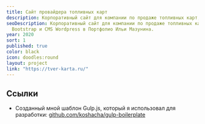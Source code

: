 ```yaml
---
title: Сайт провайдера топливных карт
description: Корпоративный сайт для компании по продаже топливных карт, созданный с использованием Bootstrap и CMS Wordpress.
seoDescription: Корпоративный сайт для компании по продаже топливных карт, созданный с использованием
  Bootstrap и CMS Wordpress в Портфолио Ильи Мазунина.
year: 2020
sort: 1
published: true
color: black
icon: doodles:round
layout: project
link: "https://tver-karta.ru/"
---
```


## Ссылки

- Созданный мной шаблон Gulp.js, который я использовал для разработки: [github.com/koshacha/gulp-boilerplate](https://github.com/koshacha/gulp-boilerplate)
